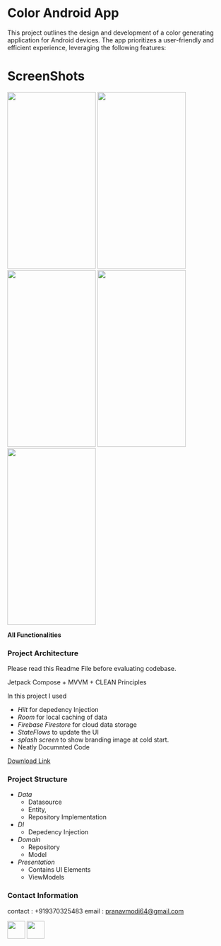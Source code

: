 # Color Android App

This project outlines the design and development of a color generating application for Android devices. The app prioritizes a user-friendly and efficient experience, leveraging the following features:

# ScreenShots

<img src = "https://github.com/user-attachments/assets/875606e7-3f84-474d-b11d-332edc23b159" width="200" height="400" />
<img src = "https://github.com/user-attachments/assets/d0c46389-58e1-487e-88c3-23d454669dea" width="200" height="400" />
<img src = "https://github.com/user-attachments/assets/a330988d-41dc-44e1-b36e-85a55009b86b" width="200" height="400" />
<img src = "https://github.com/user-attachments/assets/2ba41bd6-5157-4964-900a-dd8371596742" width="200" height="400" />
<img src = "https://github.com/user-attachments/assets/64f0c63e-8fcc-4971-bb85-74e140d5ebc2" width="200" height="400" />

**All Functionalities**

### Project Architecture
Please read this Readme File before evaluating codebase.

Jetpack Compose + MVVM + CLEAN Principles


In this project I used
- *Hilt* for depedency Injection
- *Room* for local caching of data
- *Firebase Firestore* for cloud data storage
- *StateFlows* to update the UI
- *splash screen* to show branding image at cold start.
- Neatly Documnted Code

[Download Link](https://drive.google.com/file/d/1tXTLbCvaLMGwtfuTdHH1FeNciEVjI3Ld/view?usp=sharing)

### Project Structure
- *Data* 
     - Datasource
     - Entity,
     - Repository Implementation
- *DI*  
    - Depedency Injection 
- *Domain* 
    - Repository
    - Model
- *Presentation* 
    -  Contains UI Elements 
    -  ViewModels


### Contact Information 
contact : +919370325483
email : pranavmodi64@gmail.com

<a href="https://www.linkedin.com/in/pranav-modi-960b67240" target="blank"><img align="center"
            src="https://logopng.com.br/logos/linkedin-83.png"
            width="40" /></a>
    <a href="https://play.google.com/store/apps/developer?id=OnlyModi"><img align="center"
            src="https://github.com/user-attachments/assets/0f8756f9-05a3-4ae0-8317-d4a83e515d22" height="40" width="40" /></a>
